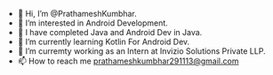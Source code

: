 - 👋 Hi, I’m @PrathameshKumbhar.
- 👀 I’m interested in Android Development.
- 🌱 I have completed Java and Android Dev in Java.
- 🌱 I’m currently learning Kotlin For Android Dev.
- 💞️ I’m curremty working as an Intern at Invizio Solutions Private LLP.
- 📫 How to reach me prathameshkumbhar291113@gmail.com

<!---
PrathameshKumbhar291113/PrathameshKumbhar291113 is a ✨ special ✨ repository because its `README.md` (this file) appears on your GitHub profile.
You can click the Preview link to take a look at your changes.
--->
